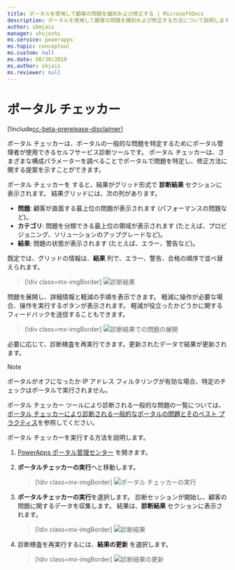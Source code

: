 ```yaml
---
title: ポータルを使用して顧客の問題を識別および修正する | MicrosoftDocs
description: ポータルを使用して顧客の問題を識別および修正する方法について説明します。
author: sbmjais
manager: shujoshi
ms.service: powerapps
ms.topic: conceptual
ms.custom: null
ms.date: 08/30/2019
ms.author: shjais
ms.reviewer: null
---
```


# <a name="portal-checker"></a>ポータル チェッカー

[!include[cc-beta-prerelease-disclaimer](../../../includes/cc-beta-prerelease-disclaimer.md)]

ポータル チェッカーは、ポータルの一般的な問題を特定するためにポータル管理者が使用できるセルフサービス診断ツールです。 ポータル チェッカーは、さまざまな構成パラメーターを調べることでポータルで問題を特定し、修正方法に関する提案を示すことができます。

ポータル チェッカーを すると、結果がグリッド形式で **診断結果** セクションに表示されます。 結果グリッドには、次の列があります。

- **問題**: 顧客が直面する最上位の問題が表示されます (パフォーマンスの問題など)。
- **カテゴリ**: 問題を分類できる最上位の領域が表示されます (たとえば、プロビジョニング、ソリューションのアップグレードなど)。
- **結果**: 問題の状態が表示されます (たとえば、エラー、警告など)。

既定では、グリッドの情報は、**結果** 列で、エラー、警告、合格の順序で並べ替えられます。

> [!div class=mx-imgBorder]
> ![診断結果](../media/diagnostic-results.png "診断結果")

問題を展開し、詳細情報と軽減の手順を表示できます。 軽減に操作が必要な場合、操作を実行するボタンが表示されます。 軽減が役立ったかどうかに関するフィードバックを送信することもできます。

> [!div class=mx-imgBorder]
> ![診断結果での問題の展開](../media/diagnostic-results-issue-expand.png "診断結果での問題の展開")

必要に応じて、診断検査を再実行できます。更新されたデータで結果が更新されます。

> [!NOTE]
> ポータルがオフになったか IP アドレス フィルタリングが有効な場合、特定のチェックはポータルで実行されません。

ポータル チェッカー ツールにより診断される一般的な問題の一覧については、[ポータル チェッカーにより診断される一般的なポータルの問題とそのベスト プラクティス](https://docs.microsoft.com/en-us/dynamics365/customer-engagement/portals/portal-faq)を参照してください。

ポータル チェッカーを実行する方法を説明します。

1.  [PowerApps ポータル管理センター](admin-overview.md) を開きます。

2.  **ポータルチェッカーの実行**へと移動します。

    > [!div class=mx-imgBorder]
    > ![ポータル チェッカーの実行](../media/run-diagnostics.png "ポータル チェッカーの実行")

3.  **ポータルチェッカーの実行**を選択します。 診断セッションが開始し、顧客の問題に関するデータを収集します。 結果は、**診断結果** セクションに表示されます。

    > [!div class=mx-imgBorder]
    > ![診断結果](../media/diagnostic-results.png "診断結果")

4.  診断検査を再実行するには、**結果の更新** を選択します。

    > [!div class=mx-imgBorder]
    > ![診断結果の更新](../media/diagnostic-results-refresh.png "診断結果の更新")
